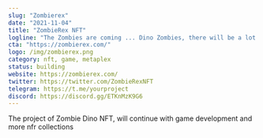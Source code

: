 ```yaml
---
slug: "Zombierex"
date: "2021-11-04"
title: "ZombieRex NFT"
logline: "The Zombies are coming ... Dino Zombies, there will be a lot more species of Dinosaurs, we will start with Trex"
cta: "https://zombierex.com/"
logo: /img/zombierex.png
category: nft, game, metaplex
status: building
website: https://zombierex.com/
twitter: https://twitter.com/ZombieRexNFT
telegram: https://t.me/yourproject
discord: https://discord.gg/ETKnMzK9G6
---
```


The project of Zombie Dino NFT, will continue with game development and more nfr collections
